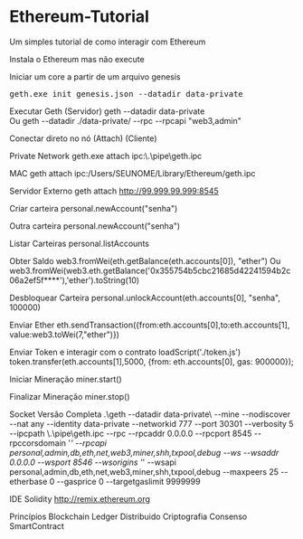 # Ethereum-Tutorial
Um simples tutorial de como interagir com Ethereum

Instala o Ethereum mas não execute

Iniciar um core a partir de um arquivo genesis
<pre>
geth.exe init genesis.json --datadir data-private
</pre>

Executar Geth (Servidor)
geth --datadir data-private\
Ou
geth --datadir ./data-private/ --rpc --rpcapi "web3,admin"

Conectar direto no nó (Attach) (Cliente)

Private Network
geth.exe attach ipc:\\.\pipe\geth.ipc

MAC
geth attach ipc:/Users/SEUNOME/Library/Ethereum/geth.ipc

Servidor Externo
geth attach http://99.999.99.999:8545

Criar carteira
personal.newAccount("senha")

Outra carteira
personal.newAccount("senha")

Listar Carteiras
personal.listAccounts

Obter Saldo
web3.fromWei(eth.getBalance(eth.accounts[0]), "ether")
Ou
web3.fromWei(web3.eth.getBalance('0x355754b5cbc21685d42241594b2c06a2ef5f****'),'ether').toString(10)

Desbloquear Carteira
personal.unlockAccount(eth.accounts[0], "senha", 100000)

Enviar Ether
eth.sendTransaction({from:eth.accounts[0],to:eth.accounts[1], value:web3.toWei(7,"ether")})

Enviar Token e interagir com o contrato
loadScript('./token.js')
token.transfer(eth.accounts[1],5000, {from: eth.accounts[0], gas: 900000});

Iniciar Mineração
miner.start()

Finalizar Mineração
miner.stop()

Socket
Versão Completa
.\geth --datadir data-private\ --mine --nodiscover --nat any --identity data-private --networkid 777 --port 30301 --verbosity 5 --ipcpath \\.\pipe\geth.ipc --rpc --rpcaddr 0.0.0.0 --rpcport 8545 --rpccorsdomain '*' --rpcapi personal,admin,db,eth,net,web3,miner,shh,txpool,debug --ws --wsaddr 0.0.0.0 --wsport 8546 --wsorigins '*' --wsapi personal,admin,db,eth,net,web3,miner,shh,txpool,debug --maxpeers 25 --etherbase 0 --gasprice 0 --targetgaslimit 9999999

IDE Solidity
http://remix.ethereum.org

Princípios Blockchain
Ledger Distribuido
Criptografia
Consenso
SmartContract
